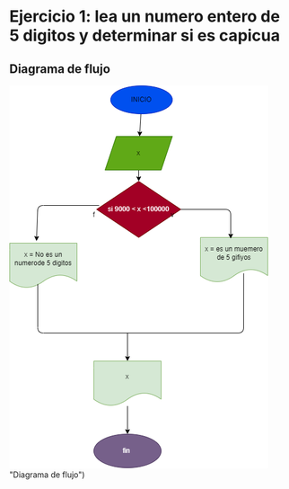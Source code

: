 # Ejercicio 1:  lea un numero entero de 5 digitos y determinar si es capicua


## Diagrama de flujo

![Diagrama de flujo](diagrama.png) "Diagrama de flujo")



